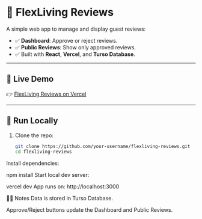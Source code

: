 # 🌿 FlexLiving Reviews

A simple web app to manage and display guest reviews:  

- ✅ **Dashboard**: Approve or reject reviews.  
- ✅ **Public Reviews**: Show only approved reviews.  
- ✅ Built with **React**, **Vercel**, and **Turso Database**.  

---

## 🔗 Live Demo
👉 [FlexLiving Reviews on Vercel](https://flexliving-assignment.vercel.app/)

---

## 🚀 Run Locally
1. Clone the repo:
   ```bash
   git clone https://github.com/your-username/flexliving-reviews.git
   cd flexliving-reviews
Install dependencies:

npm install
Start local dev server:

vercel dev
App runs on: http://localhost:3000

👨‍💻 Notes
Data is stored in Turso Database.

Approve/Reject buttons update the Dashboard and Public Reviews.

